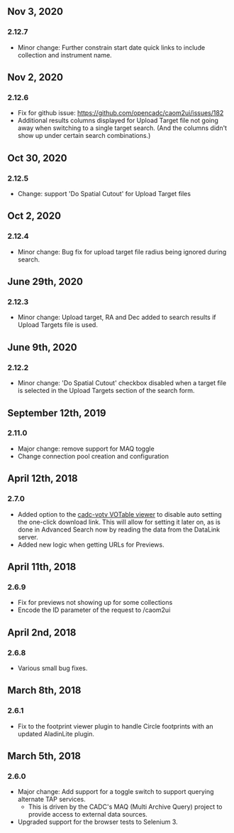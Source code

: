 ## Nov 3, 2020
### 2.12.7
* Minor change: Further constrain start date quick links to include collection and instrument name.

## Nov 2, 2020
### 2.12.6
* Fix for github issue: https://github.com/opencadc/caom2ui/issues/182 
* Additional results columns displayed for Upload Target file not going away when switching
to a single target search. (And the columns didn't show up under certain search combinations.)

## Oct 30, 2020
### 2.12.5
* Change: support 'Do Spatial Cutout' for Upload Target files

## Oct 2, 2020
### 2.12.4
* Minor change: Bug fix for upload target file radius being ignored during search.

## June 29th, 2020
### 2.12.3
* Minor change: Upload target, RA and Dec added to search results if Upload Targets
file is used.  

## June 9th, 2020
### 2.12.2
* Minor change: 'Do Spatial Cutout' checkbox disabled when a target file is selected in 
the Upload Targets section of the search form. 

## September 12th, 2019
### 2.11.0
* Major change: remove support for MAQ toggle
* Change connection pool creation and configuration

## April 12th, 2018
### 2.7.0
* Added option to the [cadc-votv VOTable viewer](https://github.com/opencadc/web/tree/master/cadc-votv) to disable auto setting the one-click download link.  This will allow for setting it later on, as is done in Advanced Search now by reading the data from the DataLink server.
* Added new logic when getting URLs for Previews.

## April 11th, 2018
### 2.6.9
* Fix for previews not showing up for some collections
* Encode the ID parameter of the request to /caom2ui

## April 2nd, 2018
### 2.6.8
* Various small bug fixes.

## March 8th, 2018
### 2.6.1
* Fix to the footprint viewer plugin to handle Circle footprints with an updated AladinLite plugin.

## March 5th, 2018

### 2.6.0
* Major change: Add support for a toggle switch to support querying alternate TAP services.
  * This is driven by the CADC's MAQ (Multi Archive Query) project to provide access to external data sources.
* Upgraded support for the browser tests to Selenium 3.

